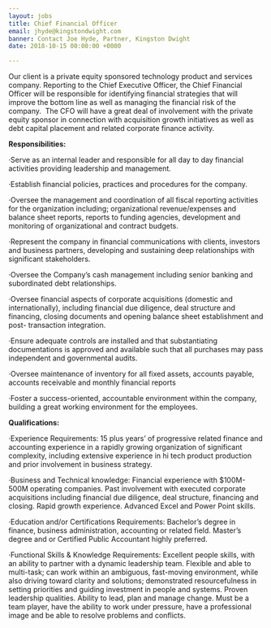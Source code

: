 ```yaml
---
layout: jobs
title: Chief Financial Officer
email: jhyde@kingstondwight.com
banner: Contact Joe Hyde, Partner, Kingston Dwight
date: 2018-10-15 00:00:00 +0000

---
```

Our client is a private equity sponsored technology product and services company. Reporting to the Chief Executive Officer, the Chief Financial Officer will be responsible for identifying financial strategies that will improve the bottom line as well as managing the financial risk of the company.  The CFO will have a great deal of involvement with the private equity sponsor in connection with acquisition growth initiatives as well as debt capital placement and related corporate finance activity.

**Responsibilities:**

·Serve as an internal leader and responsible for all day to day financial activities providing leadership and management.

·Establish financial policies, practices and procedures for the company.

·Oversee the management and coordination of all fiscal reporting activities for the organization including; organizational revenue/expenses and balance sheet reports, reports to funding agencies, development and monitoring of organizational and contract budgets.

·Represent the company in financial communications with clients, investors and business partners, developing and sustaining deep relationships with significant stakeholders.

·Oversee the Company’s cash management including senior banking and subordinated debt relationships.

·Oversee financial aspects of corporate acquisitions (domestic and internationally), including financial due diligence, deal structure and financing, closing documents and opening balance sheet establishment and post- transaction integration.

·Ensure adequate controls are installed and that substantiating documentations is approved and available such that all purchases may pass independent and governmental audits.

·Oversee maintenance of inventory for all fixed assets, accounts payable, accounts receivable and monthly financial reports

·Foster a success-oriented, accountable environment within the company, building a great working environment for the employees.

**Qualifications:**

·Experience Requirements: 15 plus years’ of progressive related finance and accounting experience in a rapidly growing organization of significant complexity, including extensive experience in hi tech product production and prior involvement in business strategy.

·Business and Technical knowledge: Financial experience with $100M- 500M operating companies. Past involvement with executed corporate acquisitions including financial due diligence, deal structure, financing and closing. Rapid growth experience. Advanced Excel and Power Point skills.

·Education and/or Certifications Requirements: Bachelor’s degree in finance, business administration, accounting or related field. Master’s degree and or Certified Public Accountant highly preferred.

·Functional Skills & Knowledge Requirements: Excellent people skills, with an ability to partner with a dynamic leadership team. Flexible and able to multi-task; can work within an ambiguous, fast-moving environment, while also driving toward clarity and solutions; demonstrated resourcefulness in setting priorities and guiding investment in people and systems. Proven leadership qualities. Ability to lead, plan and manage change. Must be a team player, have the ability to work under pressure, have a professional image and be able to resolve problems and conflicts.